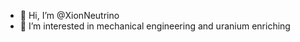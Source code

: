 - 👋 Hi, I’m @XionNeutrino
- 👀 I’m interested in mechanical engineering and uranium enriching

<!---
XionNeutrino/XionNeutrino is a ✨ special ✨ repository because its `README.md` (this file) appears on your GitHub profile.
You can click the Preview link to take a look at your changes.
--->
